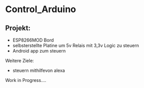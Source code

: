 # Control_Arduino



Projekt:
-
- ESP8266MOD Bord 
- selbsterstellte Platine um 5v Relais mit 3,3v Logic zu steuern
- Android app zum steuern

Weitere Ziele:
- steuern mithilfevon alexa

Work in Progress....

